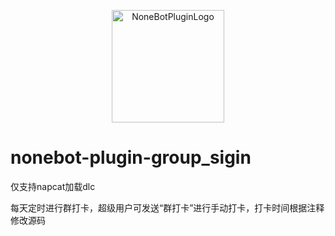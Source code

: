 <p align="center">
  <a href="https://v2.nonebot.dev/store"><img src="https://user-images.githubusercontent.com/44545625/209862575-acdc9feb-3c76-471d-ad89-cc78927e5875.png" width="180" height="180" alt="NoneBotPluginLogo"></a>
</p>

# nonebot-plugin-group_sigin
仅支持napcat加载dlc

每天定时进行群打卡，超级用户可发送“群打卡”进行手动打卡，打卡时间根据注释修改源码